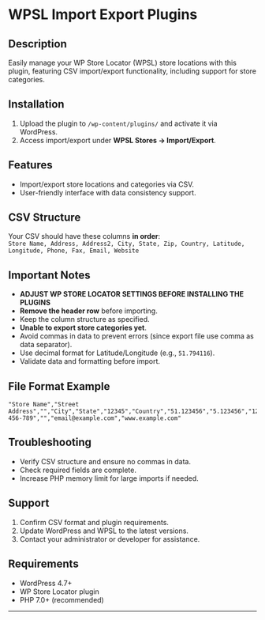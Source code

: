 # WPSL Import Export Plugins

## Description
Easily manage your WP Store Locator (WPSL) store locations with this plugin, featuring CSV import/export functionality, including support for store categories.

## Installation
1. Upload the plugin to `/wp-content/plugins/` and activate it via WordPress.
2. Access import/export under **WPSL Stores → Import/Export**.

## Features
- Import/export store locations and categories via CSV.
- User-friendly interface with data consistency support.

## CSV Structure
Your CSV should have these columns **in order**:  
`Store Name, Address, Address2, City, State, Zip, Country, Latitude, Longitude, Phone, Fax, Email, Website`

## Important Notes
- **ADJUST WP STORE LOCATOR SETTINGS BEFORE INSTALLING THE PLUGINS**
- **Remove the header row** before importing.
- Keep the column structure as specified.
- **Unable to export store categories yet**.
- Avoid commas in data to prevent errors (since export file use comma as data separator).
- Use decimal format for Latitude/Longitude (e.g., `51.794116`).
- Validate data and formatting before import.

## File Format Example
```csv
"Store Name","Street Address","","City","State","12345","Country","51.123456","5.123456","123-456-789","","email@example.com","www.example.com"
```

## Troubleshooting
- Verify CSV structure and ensure no commas in data.
- Check required fields are complete.
- Increase PHP memory limit for large imports if needed.

## Support
1. Confirm CSV format and plugin requirements.
2. Update WordPress and WPSL to the latest versions.
3. Contact your administrator or developer for assistance.

## Requirements
- WordPress 4.7+  
- WP Store Locator plugin  
- PHP 7.0+ (recommended)

--- 
